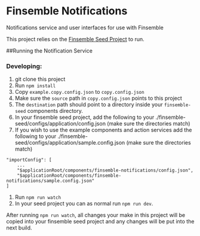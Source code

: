 # Finsemble Notifications
Notifications service and user interfaces for use with Finsemble

This project relies on the [Finsemble Seed Project](https://github.com/ChartIQ/finsemble-seed) to run.


##Running the Notification Service

### Developing:
1. git clone this project 
2. Run `npm install`
3. Copy `example.copy.config.json` to `copy.config.json`
4. Make sure the `source` path in `copy.config.json` points to this project
5. The `destination` path should point to a directory inside your `finsemble-seed` components directory.
6. In your finsemble seed project, add the following to your ./finsemble-seed/configs/application/config.json (make sure the directories match)
7. If you wish to use the example components and action services add the following to your ./finsemble-seed/configs/application/sample.config.json (make sure the directories match)
``` 
"importConfig": [
    ...
    "$applicationRoot/components/finsemble-notifications/config.json",
    "$applicationRoot/components/finsemble-notifications/sample.config.json"
]
```

1. Run `npm run watch`
2. In your seed project you can as normal run `npm run dev`.



After running `npm run watch`, all changes your make in this project will be copied into your finsemble seed project and any changes will be put into the next build. 
